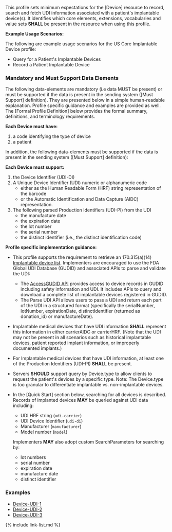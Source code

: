 ﻿This profile sets minimum expectations for the [Device] resource to record, search and fetch UDI information associated with a patient's implantable device(s). It identifies which core elements, extensions, vocabularies and value sets **SHALL** be present in the resource when using this profile.

**Example Usage Scenarios:**

The following are example usage scenarios for the US Core Implantable Device profile:

-   Query for a Patient's Implantable Devices
-   Record a Patient Implantable Device

### Mandatory and Must Support Data Elements

The following data-elements are mandatory (i.e data MUST be present) or must be supported if the data is present in the sending system ([Must Support] definition). They are presented below in a simple human-readable explanation.  Profile specific guidance and examples are provided as well.  The [Formal Profile Definition] below provides the  formal summary, definitions, and  terminology requirements.

**Each Device must have:**

1.  a code identifying the type of device
1.  a patient

In addition, the following data-elements must be supported if the data is present in the sending system ([Must Support] definition):

**Each Device must support:**

1.  the Device Identifier (UDI-DI)
1. A Unique Device Identifier (UDI) numeric or alphanumeric code
   - either as the Human Readable Form (HRF) string representation of the barcode
   - or the Automatic Identification and Data Capture (AIDC) representation.
1. The following parsed Production Identifiers (UDI-PI) from the UDI
     - the manufacture date
     - the expiration date
     - the lot number
     - the serial number
     - the distinct identifier (i.e., the distinct identification code)

**Profile specific implementation guidance:**

- This profile supports the requirement to retrieve an 170.315(a)(14) [Implantable device list](https://www.healthit.gov/test-method/implantable-device-list). Implementers are encouraged to use the FDA Global UDI Database (GUDID) and associated APIs to parse and validate the UDI:
  - The [AccessGUDID API](https://www.fda.gov/medical-devices/global-unique-device-identification-database-gudid/accessgudid-public) provides access to device records in GUDID including safety information and UDI. It includes APIs to query and download a complete list of implantable devices registered in GUDID.
  - The Parse UDI API allows users to pass a UDI and return each part of the UDI in a structured format (specifically the serialNumber, lotNumber, expirationDate, distinctIdentifier (returned as donation_id) or manufactureDate).
- Implantable medical devices that have UDI information **SHALL** represent this information in either carrierAIDC or carrierHRF.
  (Note that the UDI may not be present in all scenarios such as historical implantable devices, patient reported implant information, or improperly documented implants.)
- For Implantable medical devices that have UDI information, at least one of the Production Identifiers (UDI-PI) **SHALL** be present.
- Servers **SHOULD** support query by Device.type to allow clients to request the patient's devices by a specific type. Note: The Device.type is too granular to differentiate implantable vs. non-implantable devices.  
- In the [Quick Start] section below, searching for all devices is described. Records of implanted devices **MAY** be queried against UDI data including:

    - UDI HRF string (`udi-carrier`)
    - UDI Device Identifier (`udi-di`)
    - Manufacturer (`manufacturer`)
    - Model number (`model`)

  Implementers **MAY** also adopt custom SearchParameters for searching by:

    - lot numbers
    - serial number
    - expiration date
    - manufacture date
    - distinct identifier

### Examples

- [Device-UDI-1](Device-udi-1.html)
- [Device-UDI-2](Device-udi-2.html)
- [Device-UDI-3](Device-udi-3.html)


{% include link-list.md %}
